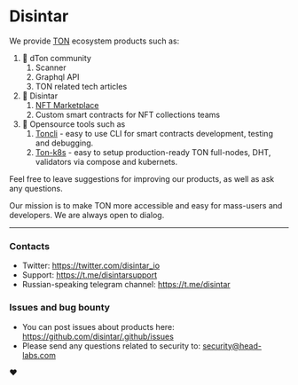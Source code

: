 # Disintar

We provide [TON](https://ton.org/) ecosystem products such as:

1. 🙋‍ dTon community
    1. Scanner
    2. Graphql API
    3. TON related tech articles
2. 🌈 Disintar
    1. [NFT Marketplace](https://github.com/disintar)
    2. Custom smart contracts for NFT collections teams
3. 🧙 Opensource tools such as
    1. [Toncli](https://github.com/disintar/toncli) - easy to use CLI for smart contracts development, testing and debugging.
    2. [Ton-k8s](https://github.com/disintar/ton-k8s) - easy to setup production-ready TON full-nodes, DHT, validators via compose and kubernets.

Feel free to leave suggestions for improving our products, as well as ask any questions. 

Our mission is to make TON more accessible and easy for mass-users and developers. We are always open to dialog. 

---

### Contacts

- Twitter: https://twitter.com/disintar_io
- Support: https://t.me/disintarsupport
- Russian-speaking telegram channel: https://t.me/disintar


### Issues and bug bounty

- You can post issues about products here: https://github.com/disintar/.github/issues
- Please send any questions related to security to: security@head-labs.com

:heart: 
